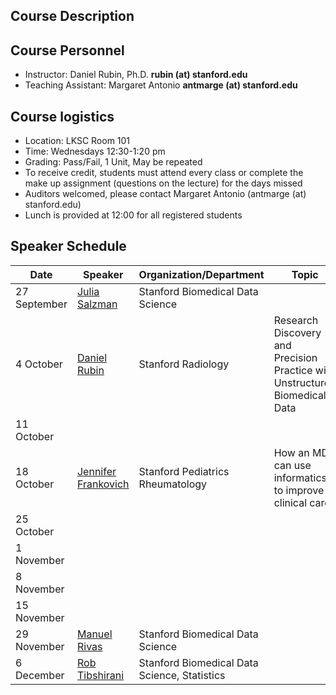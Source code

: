 ## Course Description

## Course Personnel
- Instructor: Daniel Rubin, Ph.D. **rubin (at) stanford.edu**
- Teaching Assistant: Margaret Antonio **antmarge (at) stanford.edu**

## Course logistics
- Location: LKSC Room 101
- Time: Wednesdays 12:30-1:20 pm
- Grading: Pass/Fail, 1 Unit, May be repeated
- To receive credit, students must attend every class or complete the make up assignment (questions on the lecture) for the days missed
- Auditors welcomed, please contact Margaret Antonio (antmarge (at) stanford.edu) 
- Lunch is provided at 12:00 for all registered students

## Speaker Schedule

| Date | Speaker | Organization/Department | Topic |
|------|---------|-------------------------|-------|
| 27 September | [Julia Salzman](https://profiles.stanford.edu/julia-salzman) | Stanford Biomedical Data Science | |
| 4 October | [Daniel Rubin](https://profiles.stanford.edu/daniel-rubin) | Stanford Radiology | Research Discovery and Precision Practice with Unstructured Biomedical Data |
| 11 October | | | |
| 18 October | [Jennifer Frankovich](https://profiles.stanford.edu/jennifer-frankovich) | Stanford Pediatrics Rheumatology | How an MD can use informatics to improve clinical care |
| 25 October | | | |
| 1 November | | | |
| 8 November | | | |
| 15 November | | | |
| 29 November | [Manuel Rivas](https://profiles.stanford.edu/manuel-rivas) | Stanford Biomedical Data Science | |
| 6 December | [Rob Tibshirani](https://statweb.stanford.edu/~tibs/) | Stanford Biomedical Data Science, Statistics | |

